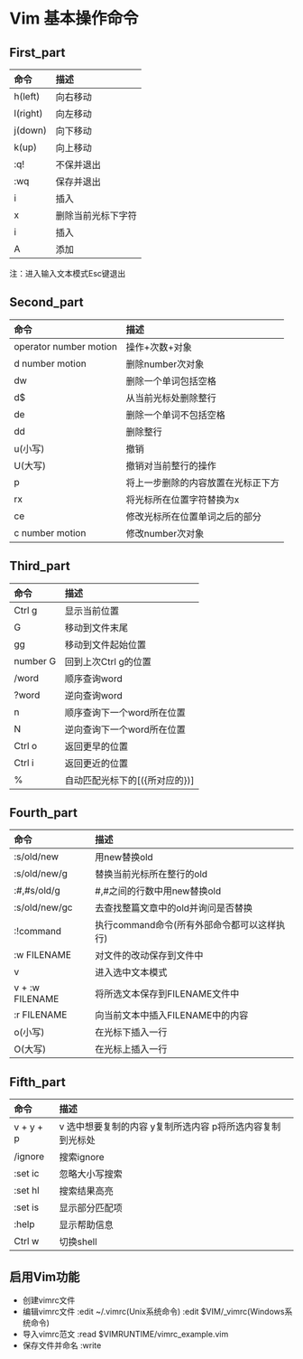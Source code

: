 # Vim 基本操作命令
## First_part

|命令|描述|
|:----------------------------------|:------------------------------------|
|h(left)|向右移动|
|l(right)|向左移动|
|j(down)|向下移动|
|k(up)|向上移动|
|:q!|不保并退出|
|:wq|保存并退出|
|i|插入|
|x|删除当前光标下字符|
|i|插入|
|A|添加|

注：进入输入文本模式Esc键退出

## Second_part

|命令|描述|
|:---------------------------------|:----------------------------------|
|operator number motion|操作+次数+对象|
|d number motion|删除number次对象|
|dw|删除一个单词包括空格|
|d$|从当前光标处删除整行|
|de|删除一个单词不包括空格|
|dd|删除整行|
|u(小写)|撤销|
|U(大写)|撤销对当前整行的操作|
|p|将上一步删除的内容放置在光标正下方|
|rx|将光标所在位置字符替换为x|
|ce|修改光标所在位置单词之后的部分|
|c number motion|修改number次对象|

## Third_part

|命令|描述|
|:---------------------------------------|:-------------------------------|
|Ctrl g|显示当前位置|
|G|移动到文件末尾|
|gg|移动到文件起始位置|
|number G|回到上次Ctrl g的位置|
|/word|顺序查询word|
|?word|逆向查询word|
|n|顺序查询下一个word所在位置|
|N|逆向查询下一个word所在位置|
|Ctrl o|返回更早的位置|
|Ctrl i|返回更近的位置|
|%|自动匹配光标下的[({所对应的})]|

## Fourth_part

|命令|描述|
|:------------------------|:---------------------------|
|:s/old/new|用new替换old|
|:s/old/new/g|替换当前光标所在整行的old|
|:#,#s/old/g|#,#之间的行数中用new替换old|
|:s/old/new/gc|去查找整篇文章中的old并询问是否替换|
|:!command|执行command命令(所有外部命令都可以这样执行)|
|:w FILENAME|对文件的改动保存到文件中|
|v|进入选中文本模式|
|v + :w FILENAME|将所选文本保存到FILENAME文件中|
|:r FILENAME|向当前文本中插入FILENAME中的内容|
|o(小写)|在光标下插入一行|
|O(大写)|在光标上插入一行|

## Fifth_part

|命令|描述|
|:--------------------------|:-----------------------------------|
|v + y + p|v 选中想要复制的内容 y复制所选内容 p将所选内容复制到光标处|
|/ignore|搜索ignore|
|:set ic|忽略大小写搜索|
|:set hl|搜索结果高亮|
|:set is|显示部分匹配项|
|:help|显示帮助信息|
|Ctrl w|切换shell|

##  启用Vim功能

* 创建vimrc文件
* 编辑vimrc文件  :edit ~/.vimrc(Unix系统命令) :edit $VIM/_vimrc(Windows系统命令)
* 导入vimrc范文  :read $VIMRUNTIME/vimrc_example.vim
* 保存文件并命名  :write